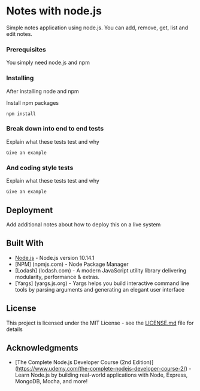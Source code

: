 # Notes with node.js

Simple notes application using node.js. You can add, remove, get, list and edit notes.

### Prerequisites

You simply need node.js and npm

### Installing

After installing node and npm

Install npm packages

```
npm install
```

### Break down into end to end tests

Explain what these tests test and why

```
Give an example
```

### And coding style tests

Explain what these tests test and why

```
Give an example
```

## Deployment

Add additional notes about how to deploy this on a live system

## Built With

* [Node.js](nodejs.org) - Node.js version 10.14.1
* [NPM] (npmjs.com) - Node Package Manager
* [Lodash] (lodash.com) - A modern JavaScript utility library delivering modularity, performance & extras.
* [Yargs] (yargs.js.org) - Yargs helps you build interactive command line tools by parsing arguments and generating an elegant user interface

## License

This project is licensed under the MIT License - see the [LICENSE.md](LICENSE.md) file for details

## Acknowledgments

* [The Complete Node.js Developer Course (2nd Edition)] (https://www.udemy.com/the-complete-nodejs-developer-course-2/) - Learn Node.js by building real-world applications with Node, Express, MongoDB, Mocha, and more!